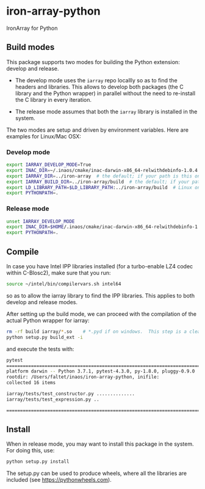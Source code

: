 # iron-array-python
IronArray for Python

## Build modes

This package supports two modes for building the Python extension: develop and release.

* The develop mode uses the `iarray` repo locallly so as to find the headers and libraries.  This allows to develop both packages (the C library and the Python wrapper) in parallel without the need to re-install the C library in every iteration.

* The release mode assumes that both the `iarray` library is installed in the system.

The two modes are setup and driven by environment variables.  Here are examples for Linux/Mac OSX:

### Develop mode

```bash
export IARRAY_DEVELOP_MODE=True
export INAC_DIR=~/.inaos/cmake/inac-darwin-x86_64-relwithdebinfo-1.0.4
export IARRAY_DIR=../iron-array  # the default; if your path is this one, no need to set this
export IARRAY_BUILD_DIR=../iron-array/build  # the default; if your path is this one, no need to set this
export LD_LIBRARY_PATH=$LD_LIBRARY_PATH:../iron-array/build  # Linux only
export PYTHONPATH=.
```

### Release mode

```bash
unset IARRAY_DEVELOP_MODE
export INAC_DIR=$HOME/.inaos/cmake/inac-darwin-x86_64-relwithdebinfo-1.0.4
export PYTHONPATH=.
```

## Compile

In case you have Intel IPP libraries installed (for a turbo-enable LZ4 codec within C-Blosc2), make sure that you run:

```bash
source ~/intel/bin/compilervars.sh intel64
```

so as to allow the iarray library to find the IPP libraries.  This applies to both develop and release modes.

After setting up the build mode, we can proceed with the compilation of the actual Python wrapper for iarray:

```bash
rm -rf build iarray/*.so    # *.pyd if on windows.  This step is a cleanup and purely optional.
python setup.py build_ext -i
```

and  execute the tests with:

```bash
pytest
====================================================================================== test session starts =======================================================================================
platform darwin -- Python 3.7.1, pytest-4.3.0, py-1.8.0, pluggy-0.9.0
rootdir: /Users/faltet/inaos/iron-array-python, inifile:
collected 16 items

iarray/tests/test_constructor.py ..............                                                                                                                                            [ 87%]
iarray/tests/test_expression.py ..                                                                                                                                                         [100%]

=================================================================================== 16 passed in 0.29 seconds ====================================================================================
```

## Install

When in release mode, you may want to install this package in the system.  For doing this, use:

```bash
python setup.py install
```

The setup.py can be used to produce wheels, where all the libraries are included (see https://pythonwheels.com).
